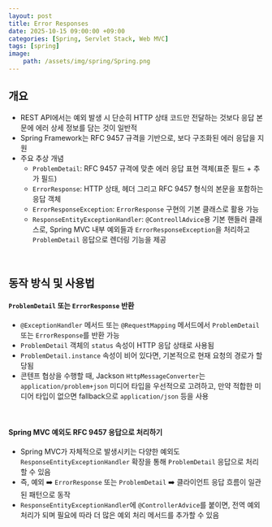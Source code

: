 ```yaml
---
layout: post
title: Error Responses
date: 2025-10-15 09:00:00 +09:00
categories: [Spring, Servlet Stack, Web MVC]
tags: [spring]
image:
    path: /assets/img/spring/Spring.png
---
```


## 개요

- REST API에서는 예외 발생 시 단순히 HTTP 상태 코드만 전달하는 것보다 응답 본문에 에러 상세 정보를 담는 것이 일반적
- Spring Framework는 RFC 9457 규격을 기반으로, 보다 구조화된 에러 응답을 지원
- 주요 추상 개념
  - `ProblemDetail`: RFC 9457 규격에 맞춘 에러 응답 표현 객체(표준 필드 + 추가 필드)
  - `ErrorResponse`: HTTP 상태, 헤더 그리고 RFC 9457 형식의 본문을 포함하는 응답 객체
  - `ErrorResponseException`: `ErrorResponse` 구현의 기본 클래스로 활용 가능
  - `ResponseEntityExceptionHandler`: `@ContreollAdvice`용 기본 핸들러 클래스로, Spring MVC 내부 예외들과 `ErrorResponseException`을 처리하고 `ProblemDetail` 응답으로 렌더링 기능을 제공

<br>

## 동작 방식 및 사용법


#### `ProblemDetail` 또는 `ErrorResponse` 반환

- `@ExceptionHandler` 메서드 또는 `@RequestMapping` 메서드에서 `ProblemDetail` 또는 `ErrorResponse`를 반환 가능
- `ProblemDetail` 객체의 `status` 속성이 HTTP 응답 상태로 사용됨
- `ProblemDetail.instance` 속성이 비어 있다면, 기본적으로 현재 요청의 경로가 할당됨
- 콘텐프 협상을 수행할 때, Jackson `HttpMessageConverter`는 `application/problem+json` 미디어 타입을 우선적으로 고려하고, 만약 적합한 미디어 타입이 없으면 fallback으로 `application/json` 등을 사용

<br>

#### Spring MVC 예외도 RFC 9457 응답으로 처리하기

- Spring MVC가 자체적으로 발생시키는 다양한 예외도 `ResponseEntityExceptionHandler` 확장을 통해 `ProblemDetail` 응답으로 처리할 수 있음
- 즉, 예외 ➡️ `ErrorResponse` 또는 `ProblemDetail` ➡️ 클라이언트 응답 흐름이 일관된 패턴으로 동작
- `ResponseEntityExceptionHandler`에 `@ControllerAdvice`를 붙이면, 전역 예외 처리가 되며 필요에 따라 더 많은 예외 처리 메서드를 추가할 수 있음

<br>

#### 